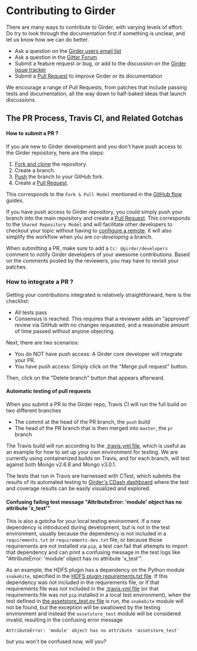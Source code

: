 Contributing to Girder
======================

There are many ways to contribute to Girder, with varying levels of effort.  Do try to
look through the documentation first if something is unclear, and let us know how we can
do better.

  * Ask a question on the [Girder users email list](http://public.kitware.com/mailman/listinfo/girder-users)
  * Ask a question in the [Gitter Forum](https://gitter.im/girder/girder)
  * Submit a feature request or bug, or add to the discussion on the [Girder issue tracker](https://github.com/girder/girder/issues)
  * Submit a [Pull Request](https://github.com/girder/girder/pulls) to improve Girder or its documentation

We encourage a range of Pull Requests, from patches that include passing tests and
documentation, all the way down to half-baked ideas that launch discussions.

The PR Process, Travis CI, and Related Gotchas
----------------------------------------------

#### How to submit a PR ?

If you are new to Girder development and you don't have push access to the Girder
repository, here are the steps:

1. [Fork and clone](https://help.github.com/articles/fork-a-repo/) the repository.
3. Create a branch.
4. [Push](https://help.github.com/articles/pushing-to-a-remote/) the branch to your GitHub fork.
5. Create a [Pull Request](https://github.com/girder/girder/pulls).

This corresponds to the `Fork & Pull Model` mentioned in the [GitHub flow](https://guides.github.com/introduction/flow/index.html)
guides.

If you have push access to Girder repository, you could simply push your branch
into the main repository and create a [Pull Request](https://github.com/girder/girder/pulls). This corresponds to the
`Shared Repository Model` and will facilitate other developers to checkout your
topic without having to [configure a remote](https://help.github.com/articles/configuring-a-remote-for-a-fork/).
It will also simplify the workflow when you are _co-developing_ a branch.

When submitting a PR, make sure to add a `Cc: @girder/developers` comment to notify Girder
developers of your awesome contributions. Based on the
comments posted by the reviewers, you may have to revisit your patches.

### How to integrate a PR ?

Getting your contributions integrated is relatively straightforward, here
is the checklist:

* All tests pass
* Consensus is reached. This requires that a reviewer adds an "approved" review via GitHub with no
  changes requested, and a reasonable amount of time passed without anyone objecting.

Next, there are two scenarios:
* You do NOT have push access: A Girder core developer will integrate your PR.
* You have push access: Simply click on the "Merge pull request" button.

Then, click on the "Delete branch" button that appears afterward.

#### Automatic testing of pull requests

When you submit a PR to the Girder repo, Travis CI will run the full build on two different branches

  * The commit at the head of the PR branch, the `push` build
  * The head of the PR branch that is then merged into `master`, the `pr` branch

The Travis build will run according to the [.travis.yml file](/.travis.yml), which is
useful as an example for how to set up your own environment for testing.  We are currently
using containerized builds on Travis, and for each branch, will test against both Mongo
v2.6.8 and Mongo v3.0.1.

The tests that run in Travis are harnessed with CTest, which submits the results of its
automated testing to [Girder's CDash dashboard](http://my.cdash.org/index.php?project=girder)
where the test and coverage results can be easily visualized and explored.

#### Confusing failing test message "AttributeError: 'module' object has no attribute 'x_test'"

This is also a gotcha for your local testing environment.  If a new dependency is
introduced during development, but is not in the test environment, usually because the
dependency is not included in a `requirements.txt` or `requirements-dev.txt` file, or
because those requirements are not installed via `pip`, a test can fail that attempts to
import that dependency and can print a confusing message in the test logs like
"AttributeError: 'module' object has no attribute 'x_test'".

As an example, the HDFS plugin has a dependency on the Python module `snakebite`,
specified in the
[HDFS plugin requirements.txt file](https://github.com/girder/girder/blob/master/plugins/hdfs_assetstore/requirements.txt).
If this dependency was not included in the requirements file, or if that requirements file
was not included in the [.travis.yml file](/.travis.yml) (or that requirements file was
not `pip` installed in a local test environment), when the test defined in
[the assetstore_test.py file](https://github.com/girder/girder/blob/master/plugins/hdfs_assetstore/plugin_tests/assetstore_test.py#L27-L28)
is run, the `snakebite` module will not be found, but the exception will be swallowed by
the testing environment and instead the `assetstore_test` module will be considered
invalid, resulting in the confusing error message

    AttributeError: 'module' object has no attribute 'assetstore_test'

but you won't be confused now, will you?
